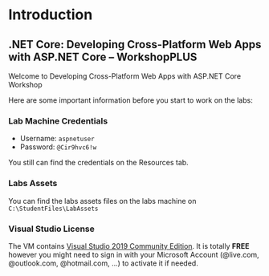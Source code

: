 # Introduction
## .NET Core: Developing Cross-Platform Web Apps with ASP.NET Core – WorkshopPLUS

Welcome to Developing Cross-Platform Web Apps with ASP.NET Core Workshop

Here are some important information before you start to work on the labs:

### Lab Machine Credentials
- Username: `aspnetuser`
- Password: `@Cir9hvc6!w`

You still can find the credentials on the Resources tab.

### Labs Assets
You can find the labs assets files on the labs machine on `C:\StudentFiles\LabAssets`


### Visual Studio License
The VM contains [Visual Studio 2019 Community Edition](https://visualstudio.microsoft.com/vs/community/). It is totally **FREE** however you might need to sign in with your Microsoft Account (@live.com, @outlook.com, @hotmail.com, ...) to activate it if needed.

